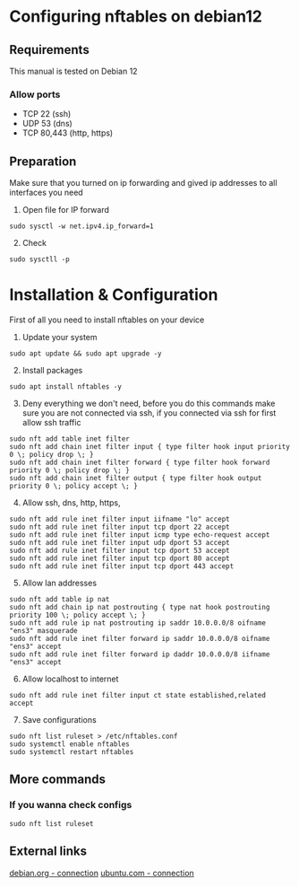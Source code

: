 # Configuring nftables on debian12

## Requirements

This manual is tested on Debian 12

### Allow ports 
- TCP 22 (ssh)
- UDP 53 (dns)
- TCP 80,443 (http, https)

## Preparation
Make sure that you turned on ip forwarding and gived ip addresses to all interfaces you need 

1. Open file for IP forward
```shell
sudo sysctl -w net.ipv4.ip_forward=1
```
2. Check
```shell
sudo sysctll -p
```

# Installation & Configuration

First of all you need to install nftables on your device

1. Update your system
```shell
sudo apt update && sudo apt upgrade -y
```
2. Install packages
```shell
sudo apt install nftables -y
```
3. Deny everything we don't need, before you do this commands make sure you are not connected via ssh, if you connected via ssh for first allow ssh traffic
```shell
sudo nft add table inet filter
sudo nft add chain inet filter input { type filter hook input priority 0 \; policy drop \; }
sudo nft add chain inet filter forward { type filter hook forward priority 0 \; policy drop \; }
sudo nft add chain inet filter output { type filter hook output priority 0 \; policy accept \; }
```
4. Allow ssh, dns, http, https, 
```shell
sudo nft add rule inet filter input iifname "lo" accept
sudo nft add rule inet filter input tcp dport 22 accept
sudo nft add rule inet filter input icmp type echo-request accept
sudo nft add rule inet filter input udp dport 53 accept
sudo nft add rule inet filter input tcp dport 53 accept  
sudo nft add rule inet filter input tcp dport 80 accept  
sudo nft add rule inet filter input tcp dport 443 accept 
```
5. Allow lan addresses
```shell
sudo nft add table ip nat
sudo nft add chain ip nat postrouting { type nat hook postrouting priority 100 \; policy accept \; }
sudo nft add rule ip nat postrouting ip saddr 10.0.0.0/8 oifname "ens3" masquerade
sudo nft add rule inet filter forward ip saddr 10.0.0.0/8 oifname "ens3" accept
sudo nft add rule inet filter forward ip daddr 10.0.0.0/8 iifname "ens3" accept
```
6. Allow localhost to internet
```shell
sudo nft add rule inet filter input ct state established,related accept
```
7. Save configurations
```shell
sudo nft list ruleset > /etc/nftables.conf
sudo systemctl enable nftables
sudo systemctl restart nftables
```

## More commands
### If you wanna check configs
```shell
sudo nft list ruleset
```

## External links
[debian.org - connection](https://www.debian.org/)
[ubuntu.com - connection](https://ubuntu.com/server/docs)
